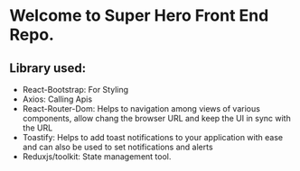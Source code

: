 # Welcome to Super Hero Front End Repo.

## Library used:

- React-Bootstrap: For Styling
- Axios: Calling Apis
- React-Router-Dom: Helps to navigation among views of various components, allow chang the browser URL and keep the UI in sync with the URL
- Toastify: Helps to add toast notifications to your application with ease and can also be used to set notifications and alerts
- Reduxjs/toolkit: State management tool.
